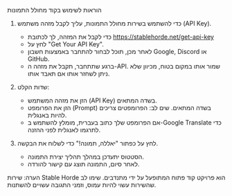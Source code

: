 הוראות לשימוש בקוד מחולל התמונות

1. כדי להשתמש בשירות מחולל התמונות, עליך לקבל מזהה משתמש (API Key).
   - כדי לקבל את המזהה, לך לכתובת https://stablehorde.net/get-api-key
   - לחץ על "Get Your API Key".
   - לאחר מכן, תוכל לבחור להתחבר באמצעות חשבון Google, Discord או GitHub.
   - ברגע שתתחבר, תקבל את מזהה ה-API. שמור אותו במקום בטוח, מכיוון שלא ניתן לשחזר אותו אם תאבד אותו.

2. שדות הקלט:
   - הזן את מזהה המשתמש (API Key) בשדה המתאים.
   - הזן את הפרומפט (Prompt) בשדה המתאים. שים לב: הפרומפטים צריכים להיות באנגלית.
   - אם הפרומפט שלך כתוב בעברית, מומלץ להשתמש ב-Google Translate כדי לתרגמו לאנגלית לפני ההזנה.

3. לחץ על כפתור "יאללה, תמונה!" כדי לשלוח את הבקשה.
   - הסטטוס יתעדכן במהלך תהליך יצירת התמונה.
   - לאחר סיום, התמונה תוצג עם קישור להורדה.

הערה: שירות Stable Horde הוא פרויקט קוד פתוח המתופעל על ידי מתנדבים. שימו לב שהשירות עשוי להיות עמוס, וזמני התגובה עשויים להשתנות.
